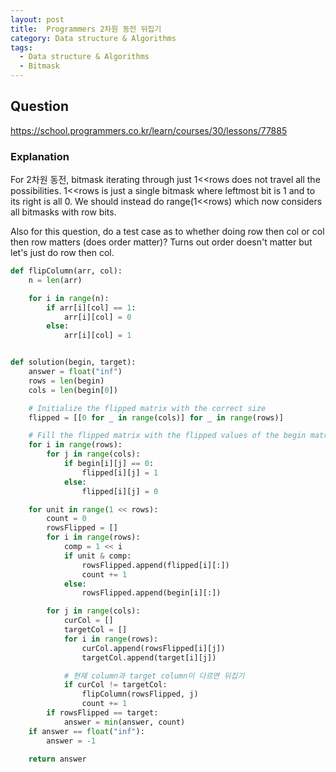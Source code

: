```yaml
---
layout: post
title:  Programmers 2차원 동전 뒤집기
category: Data structure & Algorithms
tags:
  - Data structure & Algorithms
  - Bitmask
---
```


## Question
https://school.programmers.co.kr/learn/courses/30/lessons/77885

### Explanation
For 2차원 동전, bitmask iterating through just 1<<rows does not travel all 
the possibilities. 1<<rows is just a single bitmask where leftmost bit is 
1 and to its right is all 0. We should instead do range(1<<rows) which now 
considers all bitmasks with row bits.

Also for this question, do a test case as to whether doing row then col or 
col then row matters (does order matter)? Turns out order doesn't matter 
but let's just do row then col.

```python
def flipColumn(arr, col):
    n = len(arr)

    for i in range(n):
        if arr[i][col] == 1:
            arr[i][col] = 0
        else:
            arr[i][col] = 1


def solution(begin, target):
    answer = float("inf")
    rows = len(begin)
    cols = len(begin[0])

    # Initialize the flipped matrix with the correct size
    flipped = [[0 for _ in range(cols)] for _ in range(rows)]

    # Fill the flipped matrix with the flipped values of the begin matrix
    for i in range(rows):
        for j in range(cols):
            if begin[i][j] == 0:
                flipped[i][j] = 1
            else:
                flipped[i][j] = 0

    for unit in range(1 << rows):
        count = 0
        rowsFlipped = []
        for i in range(rows):
            comp = 1 << i
            if unit & comp:
                rowsFlipped.append(flipped[i][:])
                count += 1
            else:
                rowsFlipped.append(begin[i][:])

        for j in range(cols):
            curCol = []
            targetCol = []
            for i in range(rows):
                curCol.append(rowsFlipped[i][j])
                targetCol.append(target[i][j])

            # 현재 column과 target column이 다르면 뒤집기
            if curCol != targetCol:
                flipColumn(rowsFlipped, j)
                count += 1
        if rowsFlipped == target:
            answer = min(answer, count)
    if answer == float("inf"):
        answer = -1

    return answer
```
